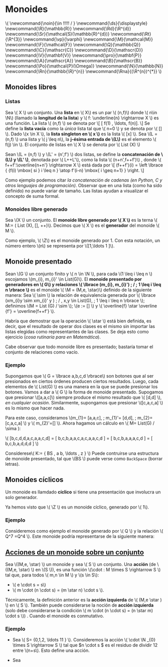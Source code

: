 # Monoides

<script type="text/javascript" async src="https://cdnjs.cloudflare.com/ajax/libs/mathjax/2.7.1/MathJax.js?config=TeX-MML-AM_CHTML"> </script>

\\(
  \newcommand{\noin}{\in \!\!\!\!\! / }
  \newcommand{\ds}{\displaystyle}
  \newcommand{\R}{\mathbb{R}}
  \newcommand{\Rd}{\R^{d}}
  \newcommand{\Sr}{\mathcal{S}(\mathbb{R}^{d})}
  \newcommand{\Rt}{\R^{3}}
  \newcommand{\vp}{\varphi}
  \newcommand{\M}{\mathcal{M}}
  \newcommand{\F}{\mathcal{F}}
  \newcommand{\Q}{\mathbb{Q}}
  \newcommand{\C}{\mathscr{C}}
  \newcommand{\D}{\mathscr{D}}
  \newcommand{\V}{\mathbf{V}}
  \newcommand{\pro}{\mathbf{P}}
  \newcommand{\A}{\mathscr{A}}
  \newcommand{\B}{\mathscr{B}}
  \newcommand{\Po}{\mathcal{P}(\Omega)}
  \newcommand{\N}{\mathbb{N}}
  \newcommand{\Rn}{\mathbb{\R}^{n}}
  \newcommand{\Rna}{(\R^{n})^{*}}
\\)

## Monoides libres

### Listas

Sea \\( X \\) un conjunto. Una **lista** en \\( X\\) es un par \\( (n,f)\\) donde \\( n\in \N\\) (llamado la **longitud de la lista**) y \\( f: \underline{n} \rightarrow X \\) es una función. La lista \\( (n,f) \\) se denota por \\[ [ f(1) , \ldots, f(n)]. \\]
Se define la **lista vacía** como la *única* lista tal que \\( n=0 \\) y se denota por \\( [] \\). Dado \\(x  \in X \\), la **lista singleton en \\( x \\)** es la lista \\( [x] \\). Sea \\(L = (n,f) \\) una lista y \\( j \leq n\\), la **j-ésima entrada de \\(L\\)** es el elemento \\( f(j) \in \\). El conjunto de listas en \\( X \\) se denota por \\( List (X) \\)

Sean \\(L = (n,f) \\) y \\(L' = (n',f') \\) dos listas, se define la **concatenación de \\(L\\) y \\(L' \\)**, denotada por \\( L++L'\\), como la lista \\( (n+n',f++f')\\) , donde \\( f++f':\overline{n+n'} \rightarrow X \\) está dada por \\[ (f++f')(i) = \left \lbrace  { {f(i) \mbox{   si } i \leq n } \atop f'(i-n) \mbox{   i \geq n+1}  } \right. \\]

Como ejemplo podemos citar *la concatenación de cadenas (en Python, C y otros lenguajes de programación)*. Observar que en una lista (como ha sido definido) no puede variar de tamaño. Las listas ayudan a visualizar el concepto de suma formal.


### Monoides libre generado

Sea \\(X \\) un conjunto. El **monoide libre generado por \\( X \\)** es la terna \\( M:= ( List (X), [], ++)\\). Decimos que \\( X \\) es el **generador** del monoide \\( M \\).

Como ejemplo, \\( \Z\\) es el monoide generado por 1. Con esta notación, un número entero \\(n\\) se representa por \\([1,\ldots 1 ]\\).

## Monoide presentado
Sean \\(G \\) un conjunto finito y \\( n \in \N \\), para cada \\(1 \leq  i \leq n \\) escojamos \\(m_{i}, m_{i}' \in List(G)\\). El **monoide presentado por generadores en \\( G\\) y relaciones \\( \lbrace (m_{i}, m_{i}') \; / \; 1 \leq i \leq n  \rbrace \\)** es el monoide \\( \M = (M,e, \star)\\) definido de la siguiente manera: Sea \\( \sim \\) la relación de equivalencia generada por \\( \lbrace (xm_{i}y \sim xm_{i}' y ) \; / \, x,y \in List(G), \; 1 \leq i \leq n \rbrace \\); definimos \\(M = List (G) / \sim \\); \\(e := [] \\) y \\( \overline{f}  \star \overline {f'} = \overline{f++f'}  \\).

Habría que demostrar que la operación \\( \star \\) está bien definida, es decir, que el resultado de operar dos clases es el mismo sin importar las listas elegidas como representantes de las clases. Se deja esto como ejercicio (*cosa rutinaria para en Matemática*).

Cabe observar que todo monoide libre es presentado; bastaría tomar el conjunto de relaciones como vacío.

### Ejemplo

Supongamos que \\( G = \lbrace a,b,c,d \rbrace\\) son botones que al ser presionados en ciertos órdenes producen ciertos resultados. Luego, cada elementos de \\( List(G) \\) es una manera en la que se puede presionar los botones. Vamos a dar a \\(  G \\) la forma de monoide presentado. Supogamos que presionar \\([a,a,c]\\) siempre produce el mismo resultado que \\( [d,d] \\), *en cualquier ocasión*. Similarmente, supongamos que presionar \\([c,a,c,a] \\) es lo mismo que hacer nada.

Para este caso, consideramos \\(m_{1}= [a,a,c], \; m_{1}'= [d,d], \; m_{2}= [c,a,c,a] \\) y \\( m_{2}'=[] \\). Ahora hagamos un cálculo en \\( M= List(G) / \sima  \):

\\(  [b,c,d,d,a,c,a,a,c,d] = [ b,c,b,a,a,c,a,c,a,a,c,d ] = [ b,c,b,a,a,a,c,d ] = [ b,c,b,a,d,d,d ] \\)

Consíderese\\( K:= \{ BS , a b, \ldots , z \}  \\) Puede contruirse una estructura de monoide presentado, tal que \\(BS \\) puede verse como ``BackSpace`` (borrar letras).

## Monoides cíclicos

Un monoide es llamdado **cíclico** si tiene una presentación que involucra un solo generador.

Ya hemos visto que \\( \Z \\) es un monoide cíclico, generado por \\( 1\\).

### Ejemplo
Consideremos como ejemplo el monoide generado por \\( Q \\) y la relación \\( Q^7 =Q^4 \\). Este monoide podría representarse de la siguiente manera:



## [Acciones de un monoide sobre un conjunto](accionmonod.md)
Sea \\((M,e, \star) \\) un monoide y sea \\( S \\) un conjunto. Una **acción** (de \\((M,e, \star) \\) en \\(S \\)), es una función \\(\cdot : M \times S \rightarrow S \\) tal que, para todos \\( m,n  \in M \\) y \\(s \in S\\):
- \\( e \cdot s = s\\)
- \\( m \cdot (n \cdot s) = (m \star n) \cdot s \\).

Técnicamente, la definición anterior es la **acción izquierda** de \\( (M,e \star ) \\) en \\( S \\). También puede considerarse la noción de **acción izquierda** (solo debe considerarse la condición \\( m \cdot (n \cdot s) = (n \star m) \cdot s \\)) . Cuando el monoide es conmutativo.

### Ejemplo
- Sea \\( S= \{0,1,2, \ldots 11 \} \\). Consideremos la acción \\( \cdot \N _{0} \times S \rightarrow S  \\) tal que $n \cdot s $ es el residuo de dividir 12 entre \\(n+s\\). Esto define una acción.

- Sea
